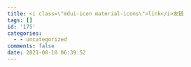 ```yaml
---
title: <i class=\"mdui-icon material-icons\">link</i>友链
tags: []
id: '175'
categories:
  - - uncategorized
comments: false
date: 2021-08-10 06:39:52
---
```

